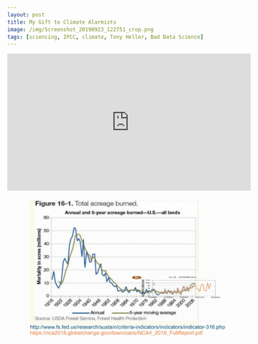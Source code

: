 ```yaml
---
layout: post
title: My Gift to Climate Alarmists
image: /img/Screenshot_20190923_122751_crop.png
tags: [sciencing, IPCC, climate, Tony Heller, Bad Data Science]
---
```


<iframe width="560" height="315" src="https://www.youtube.com/embed/8455KEDitpU" frameborder="0" allow="accelerometer; autoplay; encrypted-media; gyroscope; picture-in-picture" allowfullscreen></iframe>

![](/img/Screenshot_20190923_122911.png)
